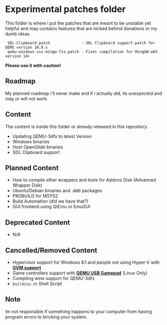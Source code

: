 # Experimental patches folder

This folder is where i put the patches that are meant to be unstable yet helpful and may contains features that are locked behind donations or my dumb ideas.

     SDL-Clipboard.patch              - SDL Clipboard support patch for QEMU version 10.0.x
     qemu-windows-vss-mingw-fix.patch - Fixes compilation for MingGW-w64 version 14+ 

**Please use it with caution!**

## Roadmap

My planned roadmap i'll never make and if i actually did, its unexpected and may or will not work.

## Content

The content is inside this folder or already released in this repository.

- Updating QEMU-3dfx to latest Version
- Windows binaries
- Host OpenGlide binaries
- SDL Clipboard support

## Planned Content

- How to compile other wrappers and tools for Addons Disk (Advanced Wrapper Disk)
- Ubuntu/Debian binaries and .deb packages
- PKGBUILD for MSYS2
- Build Automation (did we have that?)
- GUI frontend using QtEmu or EmuGUI

## Deprecated Content

- N/A

## Cancelled/Removed Content

- Hypervisor support for Windows 8.1 and people not using Hyper-V with [**GVM support**](https://github.com/qemu-gvm/qemu-gvm)
- Game controllers support with [**QEMU USB Gamepad**](https://www.reddit.com/r/VFIO/comments/878ymp/gamepad_support_in_qemu/?rdt=42637) (Linux Only)
- Compiling wine support for QEMU-3dfx
- `buildiso.sh` Shell Script

## Note

Im not responsible if something happens to your computer from having program errors to bricking your system.
